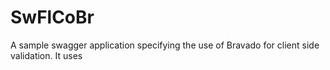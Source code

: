 # SwFlCoBr
A sample swagger application specifying the use of Bravado for client side validation. It uses
